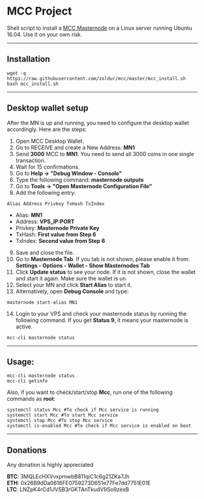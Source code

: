 # MCC Project
Shell script to install a [MCC Masternode](https://www.mccproject.net/) on a Linux server running Ubuntu 16.04. Use it on your own risk.
***

## Installation
```
wget -q https://raw.githubusercontent.com/zoldur/mcc/master/mcc_install.sh
bash mcc_install.sh
```
***

## Desktop wallet setup  

After the MN is up and running, you need to configure the desktop wallet accordingly. Here are the steps:  
1. Open MCC Desktop Wallet.  
2. Go to RECEIVE and create a New Address: **MN1**  
3. Send **3000** MCC to **MN1**. You need to send all 3000 coins in one single transaction.
4. Wait for 15 confirmations.  
5. Go to **Help -> "Debug Window - Console"**  
6. Type the following command: **masternode outputs** 
7. Go to  **Tools -> "Open Masternode Configuration File"**
8. Add the following entry:
```
Alias Address Privkey TxHash TxIndex
```
* Alias: **MN1**
* Address: **VPS_IP:PORT**
* Privkey: **Masternode Private Key**
* TxHash: **First value from Step 6**
* TxIndex:  **Second value from Step 6**
9. Save and close the file.
10. Go to **Masternode Tab**. If you tab is not shown, please enable it from: **Settings - Options - Wallet - Show Masternodes Tab**
11. Click **Update status** to see your node. If it is not shown, close the wallet and start it again. Make sure the wallet is un
12. Select your MN and click **Start Alias** to start it.
13. Alternatively, open **Debug Console** and type:
```
masternode start-alias MN1
```
14. Login to your VPS and check your masternode status by running the following command. If you get **Status 9**, it means your masternode is active.
```
mcc-cli masternode status
```
***

## Usage:
```
mcc-cli masternode status  
mcc-cli getinfo
```
Also, if you want to check/start/stop **Mcc**, run one of the following commands as **root**:

```
systemctl status Mcc #To check if Mcc service is running  
systemctl start Mcc #To start Mcc service  
systemctl stop Mcc #To stop Mcc service  
systemctl is-enabled Mcc #To check if Mcc service is enabled on boot  
```  
***

## Donations

Any donation is highly appreciated

**BTC**: 3MQLEcHXVvxpmwbB811qiC1c6g21ZKa7Jh  
**ETH**: 0x26B9dDa0616FE0759273D651e77Fe7dd7751E01E  
**LTC**: LNZpK4rCd1JVSB3rGKTAnTkudV9So9zexB  
